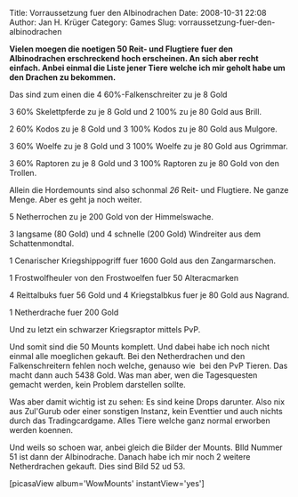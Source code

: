 Title: Vorraussetzung fuer den Albinodrachen
Date: 2008-10-31 22:08
Author: Jan H. Krüger
Category: Games
Slug: vorraussetzung-fuer-den-albinodrachen

**Vielen moegen die noetigen 50 Reit- und Flugtiere fuer den
Albinodrachen erschreckend hoch erscheinen. An sich aber recht einfach.
Anbei einmal die Liste jener Tiere welche ich mir geholt habe um den
Drachen zu bekommen.**  
  
Das sind zum einen die 4 60%-Falkenschreiter zu je 8 Gold  
  
3 60% Skelettpferde zu je 8 Gold und 2 100% zu je 80 Gold aus Brill.  
  
2 60% Kodos zu je 8 Gold und 3 100% Kodos zu je 80 Gold aus Mulgore.  
  
3 60% Woelfe zu je 8 Gold und 3 100% Woelfe zu je 80 Gold aus Ogrimmar.  
  
3 60% Raptoren zu je 8 Gold und 3 100% Raptoren zu je 80 Gold von den
Trollen.  
  
Allein die Hordemounts sind also schonmal *26* Reit- und Flugtiere. Ne
ganze Menge. Aber es geht ja noch weiter.  
  
5 Netherrochen zu je 200 Gold von der Himmelswache.  
  
3 langsame (80 Gold) und 4 schnelle (200 Gold) Windreiter aus dem
Schattenmondtal.  
  
1 Cenarischer Kriegshippogriff fuer 1600 Gold aus den Zangarmarschen.  
  
1 Frostwolfheuler von den Frostwoelfen fuer 50 Alteracmarken  
  
4 Reittalbuks fuer 56 Gold und 4 Kriegstalbkus fuer je 80 Gold aus
Nagrand.  
  
1 Netherdrache fuer 200 Gold  
  
Und zu letzt ein schwarzer Kriegsraptor mittels PvP.  
  
Und somit sind die 50 Mounts komplett. Und dabei habe ich noch nicht
einmal alle moeglichen gekauft. Bei den Netherdrachen und den
Falkenschreitern fehlen noch welche, genauso wie  bei den PvP Tieren.
Das macht dann auch 5438 Gold. Was man aber, wen die Tagesquesten
gemacht werden, kein Problem darstellen sollte.  
  
Was aber damit wichtig ist zu sehen: Es sind keine Drops darunter. Also
nix aus Zul'Gurub oder einer sonstigen Instanz, kein Eventtier und auch
nichts durch das Tradingcardgame. Alles Tiere welche ganz normal
erworben werden koennen.  
  
Und weils so schoen war, anbei gleich die Bilder der Mounts. BIld Nummer
51 ist dann der Albinodrache. Danach habe ich mir noch 2 weitere
Netherdrachen gekauft. Dies sind Bild 52 ud 53.  
  
[picasaView album='WowMounts' instantView='yes']
